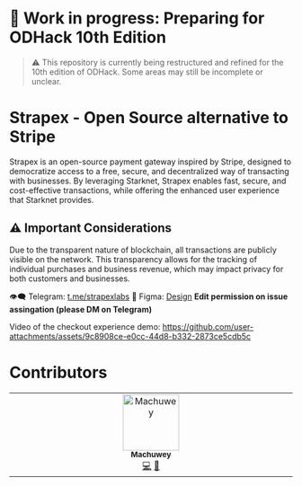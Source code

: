 # 🚧 Work in progress: Preparing for ODHack 10th Edition
> :warning: This repository is currently being restructured and refined for the 10th edition of ODHack. Some areas may still be incomplete or unclear.

# Strapex - Open Source alternative to Stripe

Strapex is an open-source payment gateway inspired by Stripe, designed to democratize access to a free, secure, and decentralized way of transacting with businesses. By leveraging Starknet, Strapex enables fast, secure, and cost-effective transactions, while offering the enhanced user experience that Starknet provides.


## ⚠️ Important Considerations
Due to the transparent nature of blockchain, all transactions are publicly visible on the network. This transparency allows for the tracking of individual purchases and business revenue, which may impact privacy for both customers and businesses.


👁️‍🗨️ Telegram: [t.me/strapexlabs](https://t.me/strapexlabs)
🎨 Figma: [Design](https://www.figma.com/design/1ZUxHzVqJw9vlY65cyYyvP/Untitled?node-id=0-1&t=a9OW5jcHrQkMgH0k-1) **Edit permission on issue assingation (please DM on Telegram)**



Video of the checkout experience demo:
https://github.com/user-attachments/assets/9c8908ce-e0cc-44d8-b332-2873ce5cdb5c

# Contributors

<table>
  <tbody>
    <tr>
      <td align="center" valign="top" width="14.28%"><a href="https://github.com/machuwey"><img src="https://avatars.githubusercontent.com/u/56169780?v=4&s=100" width="100px;" alt="Machuwey"/><br /><sub><b>Machuwey</b></sub></a><br /><a href="https://github.com/The Starknet Community/The Starknet Book/commits?author=omarespejel" title="Code">💻</a> <a href="https://github.com/The Starknet Community/The Starknet Book/commits?author=omarespejel" title="Documentation">📖</a></td>
    <tr>
</tbody> 
</table>
